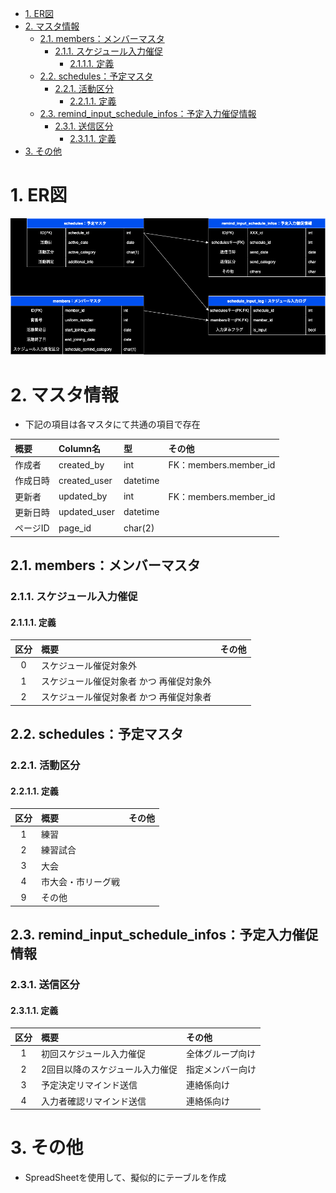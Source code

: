 - [1. ER図](#1-er図)
- [2. マスタ情報](#2-マスタ情報)
  - [2.1. members：メンバーマスタ](#21-membersメンバーマスタ)
    - [2.1.1. スケジュール入力催促](#211-スケジュール入力催促)
      - [2.1.1.1. 定義](#2111-定義)
  - [2.2. schedules：予定マスタ](#22-schedules予定マスタ)
    - [2.2.1. 活動区分](#221-活動区分)
      - [2.2.1.1. 定義](#2211-定義)
  - [2.3. remind\_input\_schedule\_infos：予定入力催促情報](#23-remind_input_schedule_infos予定入力催促情報)
    - [2.3.1. 送信区分](#231-送信区分)
      - [2.3.1.1. 定義](#2311-定義)
- [3. その他](#3-その他)

# 1. ER図
![](ER_figure.drawio.png)

# 2. マスタ情報
- 下記の項目は各マスタにて共通の項目で存在

| 概要 | Column名 | 型 | その他 |
| :-- | :-- | :-- | :-- |
| 作成者 | created_by | int | FK：members.member_id |
| 作成日時 | created_user | datetime |  |
| 更新者 | updated_by | int | FK：members.member_id |
| 更新日時 | updated_user | datetime |  |
| ページID | page_id | char(2) |  |

## 2.1. members：メンバーマスタ

### 2.1.1. スケジュール入力催促
#### 2.1.1.1. 定義

| 区分 | 概要 | その他 |
| :--: | :-- | :-- |
| 0 | スケジュール催促対象外 |  |
| 1 | スケジュール催促対象者 かつ 再催促対象外 |  |
| 2 | スケジュール催促対象者 かつ 再催促対象者  |  |

## 2.2. schedules：予定マスタ

### 2.2.1. 活動区分
#### 2.2.1.1. 定義

| 区分 | 概要 | その他 |
| :--: | :-- | :-- |
| 1 | 練習 |  |
| 2 | 練習試合 |  |
| 3 | 大会 |  |
| 4 | 市大会・市リーグ戦 |  |
| 9 | その他 |  |

## 2.3. remind_input_schedule_infos：予定入力催促情報

### 2.3.1. 送信区分
#### 2.3.1.1. 定義

| 区分 | 概要 | その他 |
| :--: | :-- | :-- |
| 1 | 初回スケジュール入力催促 | 全体グループ向け |
| 2 | 2回目以降のスケジュール入力催促 | 指定メンバー向け |
| 3 | 予定決定リマインド送信 | 連絡係向け |
| 4 | 入力者確認リマインド送信 | 連絡係向け  |

# 3. その他
- SpreadSheetを使用して、擬似的にテーブルを作成